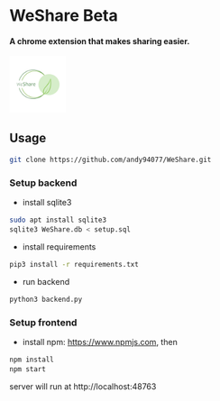 # WeShare Beta

#### A chrome extension that makes sharing easier.

<img src="./src/logo.png" height="100px" />

## Usage

```bash
git clone https://github.com/andy94077/WeShare.git
```

### Setup backend

* install sqlite3
```bash
sudo apt install sqlite3
sqlite3 WeShare.db < setup.sql
```

* install requirements
```bash
pip3 install -r requirements.txt
```

* run backend
```bash
python3 backend.py
```

### Setup frontend

* install npm: https://www.npmjs.com, then
```bash
npm install
npm start
```
server will run at http://localhost:48763
